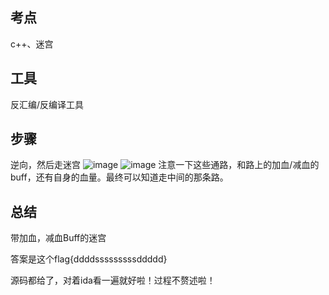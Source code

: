 ## 考点

c++、迷宫

## 工具

反汇编/反编译工具

## 步骤

逆向，然后走迷宫
![image](https://user-images.githubusercontent.com/31102783/163441705-2309ab4e-adbd-4830-8aad-810018215168.png)
![image](https://user-images.githubusercontent.com/31102783/163441763-518cfc59-81c4-4c4d-a162-b853e2ed80cf.png)
注意一下这些通路，和路上的加血/减血的buff，还有自身的血量。最终可以知道走中间的那条路。

## 总结

带加血，减血Buff的迷宫

答案是这个flag{ddddsssssssssddddd}

源码都给了，对着ida看一遍就好啦！过程不赘述啦！
